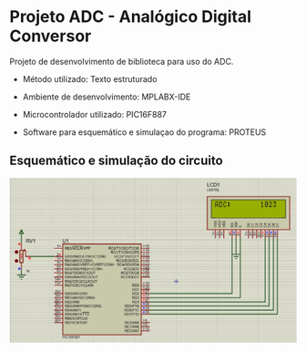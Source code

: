 # Projeto ADC - Analógico Digital Conversor

Projeto de desenvolvimento de biblioteca para uso do ADC.

* Método utilizado: Texto estruturado

* Ambiente de desenvolvimento: MPLABX-IDE

* Microcontrolador utilizado: PIC16F887

* Software para esquemático e simulaçao do programa: PROTEUS

## Esquemático e simulação do circuito

![alt](https://raw.githubusercontent.com/guilemes1/ADC/master/ADC.jpg)
